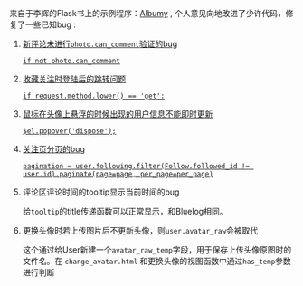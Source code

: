 来自于李辉的Flask书上的示例程序：[Albumy](https://github.com/greyli/albumy) , 个人意见向地改进了少许代码，修复了一些已知bug :

1. [新评论未进行`photo.can_comment`验证的bug](https://github.com/greyli/albumy/issues/24)

   [`if not photo.can_comment`](https://github.com/amchii/FlaskAlbumy/blob/5aae074617bf96a7ab7c7febc9b07e057530bfda/albumy/blueprints/main.py#L283)

   

2. [收藏关注时登陆后的跳转问题](https://github.com/greyli/albumy/issues/22)

   [`if request.method.lower() == 'get':`](https://github.com/amchii/FlaskAlbumy/blob/5aae074617bf96a7ab7c7febc9b07e057530bfda/albumy/blueprints/main.py#L335)

   

3. [鼠标在头像上悬浮的时候出现的用户信息不能即时更新](https://github.com/greyli/albumy/issues/16)

   [`$el.popover('dispose');`](https://github.com/amchii/FlaskAlbumy/blob/5aae074617bf96a7ab7c7febc9b07e057530bfda/albumy/static/js/script.js#L75)

   

4. [关注页分页的bug](https://github.com/greyli/albumy/issues/25)

   [`pagination = user.following.filter(Follow.followed_id != user.id).paginate(page=page, per_page=per_page)`](https://github.com/amchii/FlaskAlbumy/blob/4fe090fc04b1e40120d85105f919a910f4fd386b/albumy/blueprints/user.py#L96)

   

5. 评论区评论时间的tooltip显示当前时间的bug

   

   ​		给`tooltip`的title传递函数可以正常显示，和Bluelog相同。

 6. 更换头像时若上传图片后不更新头像，则`user.avatar_raw`会被取代

    ​	这个通过给User新建一个`avatar_raw_temp`字段，用于保存上传头像原图时的文件名。在	   `change_avatar.html` 和更换头像的视图函数中通过`has_temp`参数进行判断

    

    

    